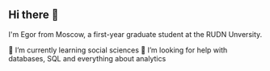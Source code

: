 ## Hi there 👋

I'm Egor from Moscow, a first-year graduate student at the RUDN Unversity.

🌱 I’m currently learning social sciences
🤔 I’m looking for help with databases, SQL and everything about analytics
